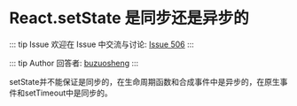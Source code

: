 # React.setState 是同步还是异步的



::: tip Issue 
 欢迎在 Issue 中交流与讨论: [Issue 506](https://github.com/shfshanyue/Daily-Question/issues/506) 
:::

::: tip Author 
回答者: [buzuosheng](https://github.com/buzuosheng) 
:::

setState并不能保证是同步的，在生命周期函数和合成事件中是异步的，在原生事件和setTimeout中是同步的。